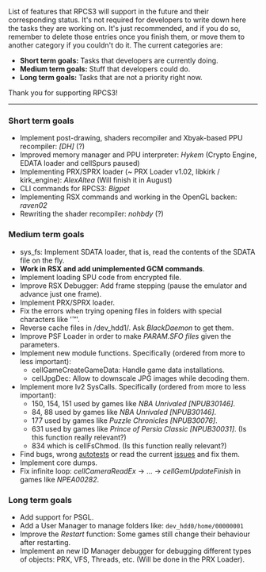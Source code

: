 List of features that RPCS3 will support in the future and their corresponding status. It's not required for developers to write down here the tasks they are working on. It's just recommended, and if you do so, remember to delete those entries once you finish them, or move them to another category if you couldn't do it. The current categories are:
* **Short term goals:** Tasks that developers are currently doing.
* **Medium term goals:** Stuff that developers could do.
* **Long term goals:** Tasks that are not a priority right now.

Thank you for supporting RPCS3!

***
### Short term goals
* Implement post-drawing, shaders recompiler and Xbyak-based PPU recompiler: _[DH]_ (?)
* Improved memory manager and PPU interpreter: _Hykem_ (Crypto Engine, EDATA loader and cellSpurs paused)
* Implementing PRX/SPRX loader (~ PRX Loader v1.02, libkirk / kirk_engine): _AlexAltea_ (Will finish it in August)
* CLI commands for RPCS3: _Bigpet_
* Implementing RSX commands and working in the OpenGL backen: _raven02_
* Rewriting the shader recompiler: _nohbdy_ (?)


### Medium term goals
* sys_fs: Implement SDATA loader, that is, read the contents of the SDATA file on the fly.
* **Work in RSX and add unimplemented GCM commands**.
* Implement loading SPU code from encrypted file.
* Improve RSX Debugger: Add frame stepping (pause the emulator and advance just one frame).
* Implement PRX/SPRX loader. 
* Fix the errors when trying opening files in folders with special characters like '™'.
* Reverse cache files in /dev_hdd1/. Ask _BlackDaemon_ to get them.
* Improve PSF Loader in order to make *PARAM.SFO files* given the parameters.
* Implement new module functions. Specifically (ordered from more to less important):
    * cellGameCreateGameData: Handle game data installations.
    * cellJpgDec: Allow to downscale JPG images while decoding them.
* Implement more lv2 SysCalls. Specifically (ordered from more to less important):
    * 150, 154, 151 used by games like _NBA Unrivaled [NPUB30146]_.
    * 84, 88 used by games like _NBA Unrivaled [NPUB30146]_.
    * 177 used by games like _Puzzle Chronicles [NPUB30076]_.
    * 631 used by games like _Prince of Persia Classic [NPUB30031]_. (Is this function really relevant?)
    * 834 which is cellFsChmod. (Is this function really relevant?)
* Find bugs, wrong [autotests](https://github.com/DHrpcs3/ps3autotests/) or read the current [issues](https://github.com/DHrpcs3/rpcs3/issues) and fix them.
* Implement core dumps.
* Fix infinite loop: *cellCameraReadEx* -> ... ->  *cellGemUpdateFinish* in games like *NPEA00282*.


### Long term goals
* Add support for PSGL.
* Add a User Manager to manage folders like: `dev_hdd0/home/00000001`
* Improve the _Restart_ function: Some games still change their behaviour after restarting.
* Implement an new ID Manager debugger for debugging different types of objects: PRX, VFS, Threads, etc. (Will be done in the PRX Loader).